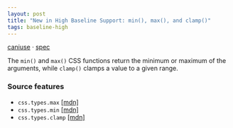 ```yaml
---
layout: post
title: "New in High Baseline Support: min(), max(), and clamp()"
tags: baseline-high
---
```


[caniuse](https://caniuse.com/?search=min-max-clamp) · [spec](https://drafts.csswg.org/css-values-4/#comp-func)

The `min()` and `max()` CSS functions return the minimum or maximum of the arguments, while `clamp()` clamps a value to a given range.

### Source features

- ``css.types.max`` [[mdn]](https://https://developer.mozilla.org/en-US/search?q=css.types.max)
- ``css.types.min`` [[mdn]](https://https://developer.mozilla.org/en-US/search?q=css.types.min)
- ``css.types.clamp`` [[mdn]](https://https://developer.mozilla.org/en-US/search?q=css.types.clamp)
